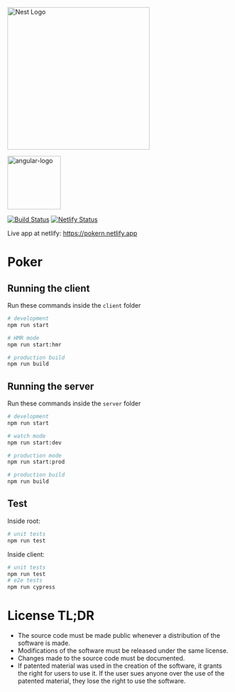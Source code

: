 
<a href="http://nestjs.com/" target="blank"><img src="https://nestjs.com/img/logo_text.svg" width="320" alt="Nest Logo" /></a>


<a href="https://angular.io/" target="blank"><img src="https://angular.io/assets/images/logos/angular/angular.svg" alt="angular-logo" width="120px" height="120px"/></a>

[![Build Status](https://travis-ci.com/drdreo/poker.svg?branch=master)](https://travis-ci.com/drdreo/poker)
[![Netlify Status](https://api.netlify.com/api/v1/badges/ba84f3f4-6438-4553-83e3-f9e8198dd9a1/deploy-status)](https://app.netlify.com/sites/pokern/deploys)


Live app at netlify: https://pokern.netlify.app

# Poker

## Running the client
Run these commands inside the `client` folder
```bash
# development
npm run start

# HMR mode
npm run start:hmr

# production build
npm run build
```

## Running the server
Run these commands inside the `server` folder

```bash
# development
npm run start

# watch mode
npm run start:dev

# production mode
npm run start:prod

# production build
npm run build
```

## Test

Inside root:
```bash
# unit tests
npm run test
```

Inside client:
```bash
# unit tests 
npm run test
# e2e tests
npm run cypress
```

# License TL;DR
- The source code must be made public whenever a distribution of the software is made.
- Modifications of the software must be released under the same license.
- Changes made to the source code must be documented.
- If patented material was used in the creation of the software, it grants the right for users to use it. If the user sues anyone over the use of the patented material, they lose the right to use the software. 
